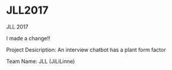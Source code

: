 # JLL2017
JLL 2017

I made a change!!

Project Desicription: An interview chatbot has a plant form factor

Team Name: JLL (JiLiLinne)

